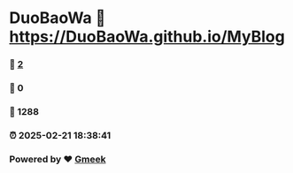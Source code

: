 # DuoBaoWa :link: https://DuoBaoWa.github.io/MyBlog 
### :page_facing_up: [2](https://DuoBaoWa.github.io/MyBlog/tag.html) 
### :speech_balloon: 0 
### :hibiscus: 1288 
### :alarm_clock: 2025-02-21 18:38:41 
### Powered by :heart: [Gmeek](https://github.com/Meekdai/Gmeek)
